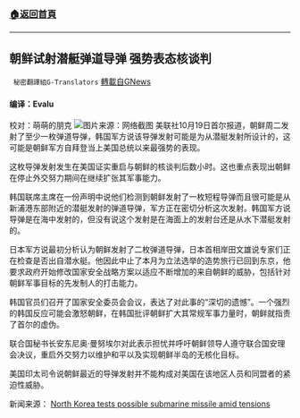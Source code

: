 ###  [:house:返回首頁](https://github.com/ourhimalayas/txt)
---


## 朝鲜试射潜艇弹道导弹 强势表态核谈判
` 秘密翻譯組G-Translators` [轉載自GNews](https://gnews.org/zh-hans/1605322/)

#### 编译：Evalu
校对：萌萌的朋克
![](https://assets.gnews.org/wp-content/uploads/2021/10/4-51.jpg)图片来源：网络截图
美联社10月19日首尔报道，朝鲜周二发射了至少一枚弹道导弹，韩国军方说该导弹发射可能是为从潜艇发射所设计的，这可能是朝鲜军方自拜登当上美国总统以来最强势的表现。

这枚导弹发射发生在美国证实重启与朝鲜的核谈判后数小时。这也重点表现出朝鲜在停止外交努力期间在继续扩张其军事能力。

韩国联席主席在一份声明中说他们检测到朝鲜发射了一枚短程导弹而且很可能是从新浦港东部附近的潜艇发射的弹道导弹，军方正在密切分析这次发射。韩国军方说导弹是在海中发射的，但没有说这个发射是在海面上的发射台还是从水下潜艇发射的。

日本军方说最初分析认为朝鲜发射了二枚弹道导弹，日本首相岸田文雄说专家们正在检查是否出自潜水艇。他因此中止了本月为立法选举的造势旅行已回到东京，他要求政府开始修改国家安全战略方案以适应不断增加的来自朝鲜的威胁，包括针对朝鲜军事目标的先发制人的打击能力。

韩国官员们召开了国家安全委员会会议，表达了对此事的“深切的遗憾”。一个强烈的韩国反应可能会激怒朝鲜，在韩国批评朝鲜扩大其常规军事力量时，朝鲜就指责了首尔的虚伪。

联合国秘书长安东尼奥·曼努埃尔对此表示担忧并呼吁朝鲜领导人遵守联合国安理会决议，重启外交努力以维护和平以及实现朝鲜半岛的无核化目标。

美国印太司令说朝鲜最近的导弹发射并不能构成对美国在该地区人员和同盟者的紧迫性威胁。

新闻来源： [North Korea tests possible submarine missile amid tensions](https://apnews.com/article/donald-trump-seoul-south-korea-north-korea-joint-chiefs-of-staff-62456fab450ce5bba766a8307cf06af4)
